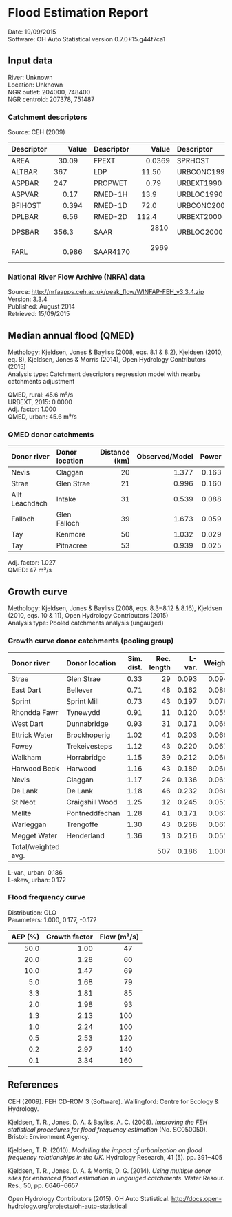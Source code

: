 # Flood Estimation Report

Date:          19/09/2015  
Software:      OH Auto Statistical version 0.7.0+15.g44f7ca1

## Input data

River:         Unknown  
Location:      Unknown  
NGR outlet:    204000, 748400    
NGR centroid:  207378, 751487  

### Catchment descriptors

Source:        CEH (2009)

Descriptor   |      Value | Descriptor  |      Value | Descriptor  |      Value 
:------------|-----------:|:------------|-----------:|:------------|----------:
AREA         |    30.09   | FPEXT       |     0.0369 | SPRHOST     |    53.35  
ALTBAR       |   367      | LDP         |    11.50   | URBCONC1990 |           
ASPBAR       |   247      | PROPWET     |     0.79   | URBEXT1990  |     0.0000
ASPVAR       |     0.17   | RMED-1H     |    13.9    | URBLOC1990  |           
BFIHOST      |     0.394  | RMED-1D     |    72.0    | URBCONC2000 |           
DPLBAR       |     6.56   | RMED-2D     |   112.4    | URBEXT2000  |     0.0000
DPSBAR       |   356.3    | SAAR        |  2810      | URBLOC2000  |           
FARL         |     0.986  | SAAR4170    |  2969      |             |           

### National River Flow Archive (NRFA) data

Source:        http://nrfaapps.ceh.ac.uk/peak_flow/WINFAP-FEH_v3.3.4.zip  
Version:       3.3.4  
Published:     August 2014  
Retrieved:     15/09/2015

## Median annual flood (QMED)

Methology:     Kjeldsen, Jones & Bayliss (2008, eqs. 8.1 & 8.2), Kjeldsen (2010, eq. 8), Kjeldsen, Jones & Morris 
               (2014), Open Hydrology Contributors (2015)  
Analysis type: Catchment descriptors regression model with nearby catchments adjustment

QMED, rural:   45.6 m³/s  
URBEXT, 2015:  0.0000  
Adj. factor:   1.000  
QMED, urban:   45.6 m³/s

### QMED donor catchments

Donor river         | Donor location                 | Distance (km)| Observed/Model | Power
:-------------------|:-------------------------------|-------------:|---------------:|-----:
Nevis               | Claggan                        |           20 |          1.377 | 0.163
Strae               | Glen Strae                     |           21 |          0.996 | 0.160
Allt Leachdach      | Intake                         |           31 |          0.539 | 0.088
Falloch             | Glen Falloch                   |           39 |          1.673 | 0.059
Tay                 | Kenmore                        |           50 |          1.032 | 0.029
Tay                 | Pitnacree                      |           53 |          0.939 | 0.025

Adj. factor:   1.027  
QMED:          47 m³/s

## Growth curve

Methology:     Kjeldsen, Jones & Bayliss (2008, eqs. 8.3‒8.12 & 8.16), Kjeldsen (2010, eqs. 10 & 11), Open Hydrology 
               Contributors (2015)  
Analysis type: Pooled catchments analysis (ungauged)

### Growth curve donor catchments (pooling group)

Donor river         | Donor location                 | Sim. dist. | Rec. length | L-var. | Weight | L-skew | Weight
:-------------------|:-------------------------------|-----------:|------------:|-------:|-------:|-------:|------:
Strae               | Glen Strae                     |       0.33 |          29 |  0.093 |  0.094 | -0.108 |  0.078
East Dart           | Bellever                       |       0.71 |          48 |  0.162 |  0.080 |  0.082 |  0.078
Sprint              | Sprint Mill                    |       0.73 |          43 |  0.197 |  0.078 |  0.191 |  0.076
Rhondda Fawr        | Tynewydd                       |       0.91 |          11 |  0.120 |  0.055 | -0.087 |  0.040
West Dart           | Dunnabridge                    |       0.93 |          31 |  0.171 |  0.069 |  0.122 |  0.068
Ettrick Water       | Brockhoperig                   |       1.02 |          41 |  0.203 |  0.069 |  0.276 |  0.073
Fowey               | Trekeivesteps                  |       1.12 |          43 |  0.220 |  0.067 |  0.290 |  0.074
Walkham             | Horrabridge                    |       1.15 |          39 |  0.212 |  0.066 |  0.240 |  0.072
Harwood Beck        | Harwood                        |       1.16 |          43 |  0.189 |  0.066 |  0.251 |  0.073
Nevis               | Claggan                        |       1.17 |          24 |  0.136 |  0.061 |  0.180 |  0.061
De Lank             | De Lank                        |       1.18 |          46 |  0.232 |  0.066 |  0.241 |  0.075
St Neot             | Craigshill Wood                |       1.25 |          12 |  0.245 |  0.051 |  0.373 |  0.042
Mellte              | Pontneddfechan                 |       1.28 |          41 |  0.171 |  0.063 |  0.122 |  0.072
Warleggan           | Trengoffe                      |       1.30 |          43 |  0.268 |  0.063 |  0.287 |  0.073
Megget Water        | Henderland                     |       1.36 |          13 |  0.216 |  0.051 |  0.074 |  0.045
Total/weighted avg. |                                |            |         507 |  0.186 |  1.000 |  0.172 |  1.000

L-var., urban: 0.186  
L-skew, urban: 0.172

### Flood frequency curve

Distribution:  GLO  
Parameters:    1.000, 0.177, -0.172  

AEP (%) | Growth factor | Flow (m³/s)
-------:|--------------:|-----------:
   50.0 |          1.00 |        47  
   20.0 |          1.28 |        60  
   10.0 |          1.47 |        69  
    5.0 |          1.68 |        79  
    3.3 |          1.81 |        85  
    2.0 |          1.98 |        93  
    1.3 |          2.13 |       100  
    1.0 |          2.24 |       100  
    0.5 |          2.53 |       120  
    0.2 |          2.97 |       140  
    0.1 |          3.34 |       160  

## References

CEH (2009). FEH CD-ROM 3 (Software). Wallingford: Centre for Ecology & Hydrology.

Kjeldsen, T. R., Jones, D. A. & Bayliss, A. C. (2008). *Improving the FEH statistical procedures for flood frequency 
estimation* (No. SC050050). Bristol: Environment Agency.

Kjeldsen, T. R. (2010). *Modelling the impact of urbanization on flood frequency relationships in the UK*. Hydrology 
Research, 41 (5). pp. 391‒405

Kjeldsen, T. R., Jones, D. A. & Morris, D. G. (2014). *Using multiple donor sites for enhanced flood estimation in 
ungauged catchments*. Water Resour. Res., 50, pp. 6646‒6657

Open Hydrology Contributors (2015). OH Auto Statistical. http://docs.open-hydrology.org/projects/oh-auto-statistical